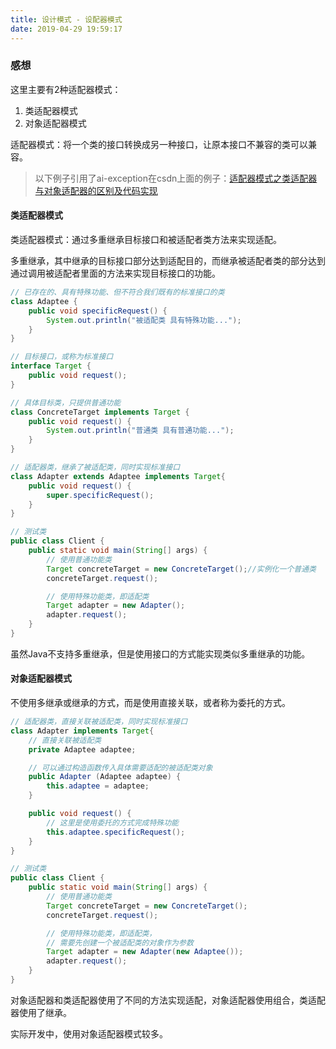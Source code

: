 ```yaml
---
title: 设计模式 - 设配器模式
date: 2019-04-29 19:59:17
---
```


### 感想 ###

这里主要有2种适配器模式：

1. 类适配器模式
2. 对象适配器模式

适配器模式：将一个类的接口转换成另一种接口，让原本接口不兼容的类可以兼容。

> 以下例子引用了ai-exception在csdn上面的例子：[适配器模式之类适配器与对象适配器的区别及代码实现](https://blog.csdn.net/qq_36982160/article/details/79965027)

#### 类适配器模式

类适配器模式：通过多重继承目标接口和被适配者类方法来实现适配。

多重继承，其中继承的目标接口部分达到适配目的，而继承被适配者类的部分达到通过调用被适配者里面的方法来实现目标接口的功能。

```java
// 已存在的、具有特殊功能、但不符合我们既有的标准接口的类
class Adaptee {
	public void specificRequest() {
		System.out.println("被适配类 具有特殊功能...");
	}
}

// 目标接口，或称为标准接口
interface Target {
	public void request();
}

// 具体目标类，只提供普通功能
class ConcreteTarget implements Target {
	public void request() {
		System.out.println("普通类 具有普通功能...");
	}
}

// 适配器类，继承了被适配类，同时实现标准接口
class Adapter extends Adaptee implements Target{
	public void request() {
		super.specificRequest();
	}
}

// 测试类
public class Client {
	public static void main(String[] args) {
		// 使用普通功能类
		Target concreteTarget = new ConcreteTarget();//实例化一个普通类
		concreteTarget.request();

		// 使用特殊功能类，即适配类
		Target adapter = new Adapter();
		adapter.request();
	}
}
```

虽然Java不支持多重继承，但是使用接口的方式能实现类似多重继承的功能。

#### 对象适配器模式

不使用多继承或继承的方式，而是使用直接关联，或者称为委托的方式。

```java
// 适配器类，直接关联被适配类，同时实现标准接口
class Adapter implements Target{
	// 直接关联被适配类
	private Adaptee adaptee;

	// 可以通过构造函数传入具体需要适配的被适配类对象
	public Adapter (Adaptee adaptee) {
		this.adaptee = adaptee;
	}

	public void request() {
		// 这里是使用委托的方式完成特殊功能
		this.adaptee.specificRequest();
	}
}

// 测试类
public class Client {
	public static void main(String[] args) {
		// 使用普通功能类
		Target concreteTarget = new ConcreteTarget();
		concreteTarget.request();

		// 使用特殊功能类，即适配类，
		// 需要先创建一个被适配类的对象作为参数
		Target adapter = new Adapter(new Adaptee());
		adapter.request();
	}
}
```

对象适配器和类适配器使用了不同的方法实现适配，对象适配器使用组合，类适配器使用了继承。

实际开发中，使用对象适配器模式较多。